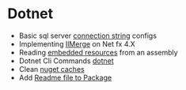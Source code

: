 # Dotnet

- Basic sql server [connection string](connstring.md) configs
- Implementing [IlMerge](ilmerge.md) on Net fx 4.X
- Reading [embedded resources](embedded.md) from an assembly
- Dotnet Cli Commands [dotnet](dotnet-cli.md)
- Clean [nuget caches](nuget-cache.md)
- Add [Readme file to Package](readme.md)